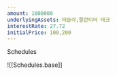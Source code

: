 ```yaml
---
amount: 1000000
underlyingAssets: 테슬라,팔란티어 테크
interestRate: 27.72
initialPrice: 100,200
---
```


Schedules

![[Schedules.base]]